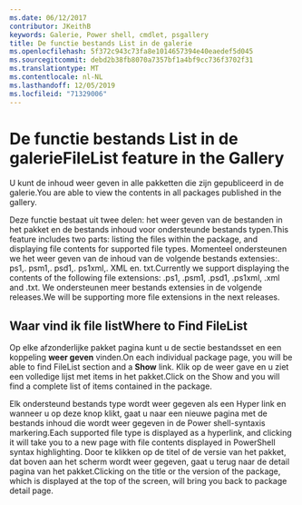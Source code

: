 ```yaml
---
ms.date: 06/12/2017
contributor: JKeithB
keywords: Galerie, Power shell, cmdlet, psgallery
title: De functie bestands List in de galerie
ms.openlocfilehash: 5f372c943c73fa8e1014657394e40eaedef5d045
ms.sourcegitcommit: debd2b38fb8070a7357bf1a4bf9cc736f3702f31
ms.translationtype: MT
ms.contentlocale: nl-NL
ms.lasthandoff: 12/05/2019
ms.locfileid: "71329006"
---
```

# <a name="filelist-feature-in-the-gallery"></a><span data-ttu-id="9ba7a-103">De functie bestands List in de galerie</span><span class="sxs-lookup"><span data-stu-id="9ba7a-103">FileList feature in the Gallery</span></span>

<span data-ttu-id="9ba7a-104">U kunt de inhoud weer geven in alle pakketten die zijn gepubliceerd in de galerie.</span><span class="sxs-lookup"><span data-stu-id="9ba7a-104">You are able to view the contents in all packages published in the gallery.</span></span>

<span data-ttu-id="9ba7a-105">Deze functie bestaat uit twee delen: het weer geven van de bestanden in het pakket en de bestands inhoud voor ondersteunde bestands typen.</span><span class="sxs-lookup"><span data-stu-id="9ba7a-105">This feature includes two parts: listing the files within the package, and displaying file contents for supported file types.</span></span> <span data-ttu-id="9ba7a-106">Momenteel ondersteunen we het weer geven van de inhoud van de volgende bestands extensies:. ps1,. psm1,. psd1,. ps1xml,. XML en. txt.</span><span class="sxs-lookup"><span data-stu-id="9ba7a-106">Currently we support displaying the contents of the following file extensions: .ps1, .psm1, .psd1, .ps1xml, .xml and .txt.</span></span> <span data-ttu-id="9ba7a-107">We ondersteunen meer bestands extensies in de volgende releases.</span><span class="sxs-lookup"><span data-stu-id="9ba7a-107">We will be supporting more file extensions in the next releases.</span></span>

## <a name="where-to-find-filelist"></a><span data-ttu-id="9ba7a-108">Waar vind ik file list</span><span class="sxs-lookup"><span data-stu-id="9ba7a-108">Where to Find FileList</span></span>

<span data-ttu-id="9ba7a-109">Op elke afzonderlijke pakket pagina kunt u de sectie bestandsset en een koppeling **weer geven** vinden.</span><span class="sxs-lookup"><span data-stu-id="9ba7a-109">On each individual package page, you will be able to find FileList section and a **Show** link.</span></span> <span data-ttu-id="9ba7a-110">Klik op de weer gave en u ziet een volledige lijst met items in het pakket.</span><span class="sxs-lookup"><span data-stu-id="9ba7a-110">Click on the Show and you will find a complete list of items contained in the package.</span></span>

<span data-ttu-id="9ba7a-111">Elk ondersteund bestands type wordt weer gegeven als een Hyper link en wanneer u op deze knop klikt, gaat u naar een nieuwe pagina met de bestands inhoud die wordt weer gegeven in de Power shell-syntaxis markering.</span><span class="sxs-lookup"><span data-stu-id="9ba7a-111">Each supported file type is displayed as a hyperlink, and clicking it will take you to a new page with file contents displayed in PowerShell syntax highlighting.</span></span> <span data-ttu-id="9ba7a-112">Door te klikken op de titel of de versie van het pakket, dat boven aan het scherm wordt weer gegeven, gaat u terug naar de detail pagina van het pakket.</span><span class="sxs-lookup"><span data-stu-id="9ba7a-112">Clicking on the title or the version of the package, which is displayed at the top of the screen, will bring you back to package detail page.</span></span>
